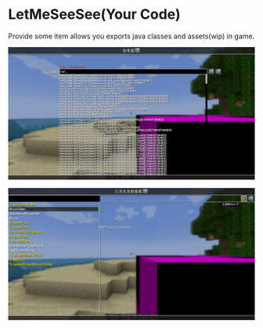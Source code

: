 
LetMeSeeSee(Your Code)
=======

Provide some item allows you exports java classes and assets(wip) in game.

![](item_retriever.png)

![](item_database.png)